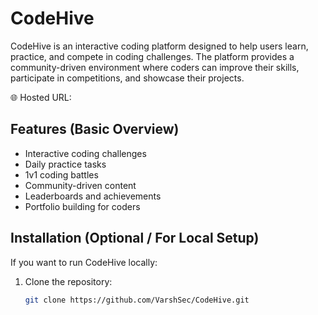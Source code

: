 # CodeHive

CodeHive is an interactive coding platform designed to help users learn, practice, and compete in coding challenges. The platform provides a community-driven environment where coders can improve their skills, participate in competitions, and showcase their projects.

🌐 Hosted URL:

## Features (Basic Overview)
- Interactive coding challenges
- Daily practice tasks
- 1v1 coding battles
- Community-driven content
- Leaderboards and achievements
- Portfolio building for coders

## Installation (Optional / For Local Setup)
If you want to run CodeHive locally:
1. Clone the repository:
   ```bash
   git clone https://github.com/VarshSec/CodeHive.git
